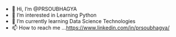 - 👋 Hi, I’m @PRSOUBHAGYA
- 👀 I’m interested in Learning Python
- 🌱 I’m currently learning Data Science Technologies
- 📫 How to reach me ...https://www.linkedin.com/in/prsoubhagya/

<!---
PRSOUBHAGYA/PRSOUBHAGYA is a ✨ special ✨ repository because its `README.md` (this file) appears on your GitHub profile.
You can click the Preview link to take a look at your changes.
--->
